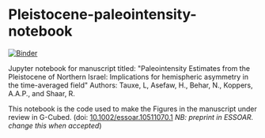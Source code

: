 # Pleistocene-paleointensity-notebook

[![Binder](https://mybinder.org/badge_logo.svg)](https://mybinder.org/v2/gh/rminnett/Pleistocene-paleointensity-notebook/main?labpath=pleistocene_field_asymmetry.ipynb)

Jupyter notebook for manuscript titled: "Paleointensity Estimates from the Pleistocene of Northern Israel: Implications for hemispheric asymmetry in the time-averaged field"
Authors: Tauxe, L, Asefaw, H., Behar, N., Koppers, A.A.P., and Shaar, R.

This notebook is the code used to make the Figures in the manuscript under review in G-Cubed.
(doi: [10.1002/essoar.10511070.1](http://dx.doi.org/10.1002/essoar.10511070.1) _NB: preprint in ESSOAR. change this when accepted_)
